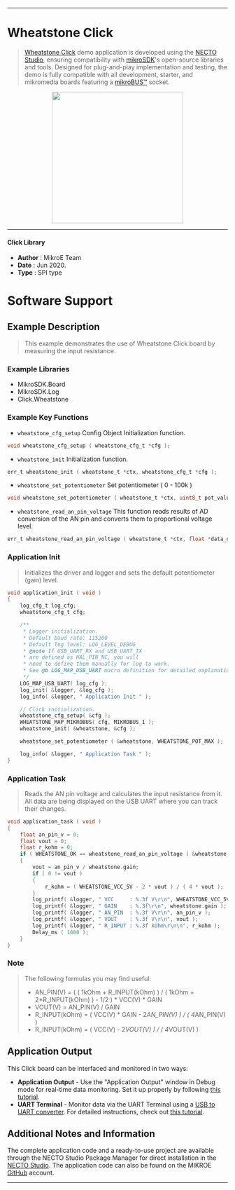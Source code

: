 
---
# Wheatstone Click

> [Wheatstone Click](https://www.mikroe.com/?pid_product=MIKROE-4124) demo application is developed using
the [NECTO Studio](https://www.mikroe.com/necto), ensuring compatibility with [mikroSDK](https://www.mikroe.com/mikrosdk)'s
open-source libraries and tools. Designed for plug-and-play implementation and testing, the demo is fully compatible with
all development, starter, and mikromedia boards featuring a [mikroBUS&trade;](https://www.mikroe.com/mikrobus) socket.

<p align="center">
  <img src="https://www.mikroe.com/?pid_product=MIKROE-4124&image=1" height=300px>
</p>

---

#### Click Library

- **Author**        : MikroE Team
- **Date**          : Jun 2020.
- **Type**          : SPI type

# Software Support

## Example Description

> This example demonstrates the use of Wheatstone Click board by measuring the input resistance.

### Example Libraries

- MikroSDK.Board
- MikroSDK.Log
- Click.Wheatstone

### Example Key Functions

- `wheatstone_cfg_setup` Config Object Initialization function.
```c
void wheatstone_cfg_setup ( wheatstone_cfg_t *cfg ); 
```

- `wheatstone_init` Initialization function.
```c
err_t wheatstone_init ( wheatstone_t *ctx, wheatstone_cfg_t *cfg );
```

- `wheatstone_set_potentiometer` Set potentiometer ( 0 - 100k )
```c
void wheatstone_set_potentiometer ( wheatstone_t *ctx, uint8_t pot_value );
```

- `wheatstone_read_an_pin_voltage` This function reads results of AD conversion of the AN pin and converts them to proportional voltage level.
```c
err_t wheatstone_read_an_pin_voltage ( wheatstone_t *ctx, float *data_out );
```

### Application Init

> Initializes the driver and logger and sets the default potentiometer (gain) level.

```c
void application_init ( void )
{
    log_cfg_t log_cfg;
    wheatstone_cfg_t cfg;

    /** 
     * Logger initialization.
     * Default baud rate: 115200
     * Default log level: LOG_LEVEL_DEBUG
     * @note If USB_UART_RX and USB_UART_TX 
     * are defined as HAL_PIN_NC, you will 
     * need to define them manually for log to work. 
     * See @b LOG_MAP_USB_UART macro definition for detailed explanation.
     */
    LOG_MAP_USB_UART( log_cfg );
    log_init( &logger, &log_cfg );
    log_info( &logger, " Application Init " );

    // Click initialization.
    wheatstone_cfg_setup( &cfg );
    WHEATSTONE_MAP_MIKROBUS( cfg, MIKROBUS_1 );
    wheatstone_init( &wheatstone, &cfg );

    wheatstone_set_potentiometer ( &wheatstone, WHEATSTONE_POT_MAX );

    log_info( &logger, " Application Task " );
}
```

### Application Task

> Reads the AN pin voltage and calculates the input resistance from it. All data are being displayed on the USB UART where you can track their changes.

```c
void application_task ( void )
{
    float an_pin_v = 0;
    float vout = 0;
    float r_kohm = 0;
    if ( WHEATSTONE_OK == wheatstone_read_an_pin_voltage ( &wheatstone, &an_pin_v ) ) 
    {
        vout = an_pin_v / wheatstone.gain;
        if ( 0 != vout )
        {
            r_kohm = ( WHEATSTONE_VCC_5V - 2 * vout ) / ( 4 * vout );
        }
        log_printf( &logger, " VCC     : %.3f V\r\n", WHEATSTONE_VCC_5V );
        log_printf( &logger, " GAIN    : %.3f\r\n", wheatstone.gain );
        log_printf( &logger, " AN_PIN  : %.3f V\r\n", an_pin_v );
        log_printf( &logger, " VOUT    : %.3f V\r\n", vout );
        log_printf( &logger, " R_INPUT : %.3f kOhm\r\n\n", r_kohm );
        Delay_ms ( 1000 );
    }
}
```

### Note

> The following formulas you may find useful:
> - AN_PIN(V) = ( ( 1kOhm + R_INPUT(kOhm) ) / ( 1kOhm + 2*R_INPUT(kOhm) ) - 1/2 ) * VCC(V) * GAIN
> - VOUT(V) = AN_PIN(V) / GAIN
> - R_INPUT(kOhm) = ( VCC(V) * GAIN - 2*AN_PIN(V) ) / ( 4*AN_PIN(V) )
> - R_INPUT(kOhm) = ( VCC(V) - 2*VOUT(V) ) / ( 4*VOUT(V) )

## Application Output

This Click board can be interfaced and monitored in two ways:
- **Application Output** - Use the "Application Output" window in Debug mode for real-time data monitoring.
Set it up properly by following [this tutorial](https://www.youtube.com/watch?v=ta5yyk1Woy4).
- **UART Terminal** - Monitor data via the UART Terminal using
a [USB to UART converter](https://www.mikroe.com/click/interface/usb?interface*=uart,uart). For detailed instructions,
check out [this tutorial](https://help.mikroe.com/necto/v2/Getting%20Started/Tools/UARTTerminalTool).

## Additional Notes and Information

The complete application code and a ready-to-use project are available through the NECTO Studio Package Manager for 
direct installation in the [NECTO Studio](https://www.mikroe.com/necto). The application code can also be found on
the MIKROE [GitHub](https://github.com/MikroElektronika/mikrosdk_click_v2) account.

---
